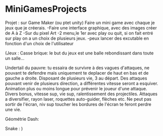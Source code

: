 # MiniGamesProjects

Projet : sur Game Maker (ou ptet unity)
  Faire un mini game avec chaque je jeux que je créerais.
    -Faire une interface graphique, avec des images créer de A à Z
      -Sur du pixel Art
    -2 menu,le 1er avec play ou quit, si on fait entré sur play on a un choix de plusieurs jeux.
    -peux lancer des excutable en fonction d'un choix de l'utilisateur
 
 (Jeux :
  Casse brique:
    le but du jeux est une balle rebondissant dans toute un salle...
    
  Undertail du pauvre:
    tu essaira de survivre à des vagues d'attaques, ne pouvant te defendre mais uniquement te deplacer de haut en bas et de gauche a droite.
    Disposant de plusieurs vie, 3 au départ.
    Des attaques pouvant venir de plusieurs direction, a différentes vitesse seront a esquiver.
    Animation plus ou moins longue pour prévenir le joueur d'une attaque.
    Divers bonus, vitesse sup, vie sup, ralentissement des projectiles.
    Attaques a diversifier, rayon laser, roquettes auto-guider, flèches etc.
    Ne peut pas sortir de l'écran, niv sup toucher les bordures de l'écran te feront perdre une vie.
    
  Géométrie Dash:
  
  
  Snake :
  )
    
    
